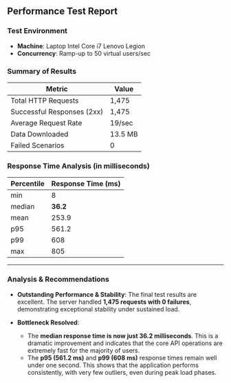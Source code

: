 ## Performance Test Report

### Test Environment
- **Machine**: Laptop Intel Core i7 Lenovo Legion
- **Concurrency**: Ramp-up to 50 virtual users/sec

### Summary of Results

| Metric                     | Value      |
 |----------------------------|------------|
| Total HTTP Requests        | 1,475      |
| Successful Responses (2xx) | 1,475      |
| Average Request Rate       | 19/sec     |
| Data Downloaded            | 13.5 MB    |
| Failed Scenarios           | 0          |

### Response Time Analysis (in milliseconds)

| Percentile | Response Time (ms) |
|------------|--------------------|
| min        | 8                  |
| median     | **36.2**           |
| mean       | 253.9              |
| p95        | 561.2              |
| p99        | 608                |
| max        | 805                |
---

### Analysis & Recommendations

*   **Outstanding Performance & Stability**: The final test results are excellent. The server handled **1,475 requests with 0 failures**, demonstrating exceptional stability under sustained load.

*   **Bottleneck Resolved**:
    *   The **median response time is now just 36.2 milliseconds**. This is a dramatic improvement and indicates that the core API operations are extremely fast for the majority of users.
    *   The **p95 (561.2 ms)** and **p99 (608 ms)** response times remain well under one second. This shows that the application performs consistently, with very few outliers, even during peak load phases.
